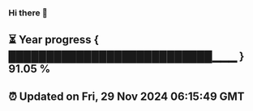 ### Hi there 👋
⏳ Year progress { ███████████████████████████▁▁▁ } 91.05 %
---
⏰ Updated on Fri, 29 Nov 2024 06:15:49 GMT
---
